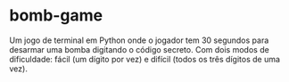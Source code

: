 # bomb-game
Um jogo de terminal em Python onde o jogador tem 30 segundos para desarmar uma bomba digitando o código secreto. Com dois modos de dificuldade: fácil (um dígito por vez) e difícil (todos os três dígitos de uma vez).
